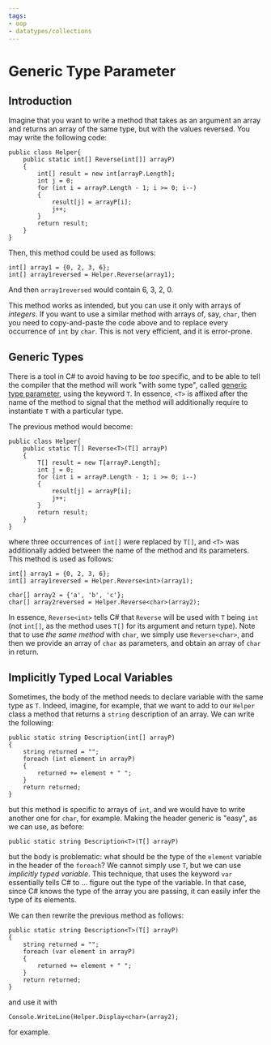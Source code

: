 ```yaml
---
tags:
- oop
- datatypes/collections
---
```


# Generic Type Parameter

## Introduction

Imagine that you want to write a method that takes as an argument an array and returns an array of the same type, but with the values reversed.
You may write the following code:

```
public class Helper{
    public static int[] Reverse(int[]] arrayP)
    {
        int[] result = new int[arrayP.Length];
        int j = 0;
        for (int i = arrayP.Length - 1; i >= 0; i--)
        {
            result[j] = arrayP[i];
            j++;
        }
        return result;
    }
}
```

Then, this method could be used as follows:

```
int[] array1 = {0, 2, 3, 6};
int[] array1reversed = Helper.Reverse(array1);
```

And then `array1reversed` would contain 6, 3, 2, 0.

This method works as intended, but you can use it only with arrays of *integers*. 
If you want to use a similar method with arrays of, say, `char`, then you need to copy-and-paste the code above and to replace every occurrence of `int` by `char`.
This is not very efficient, and it is error-prone.

## Generic Types

There is a tool in C# to avoid having to be *too* specific, and to be able to tell the compiler that the method will work "with some type", called [generic type parameter](https://learn.microsoft.com/en-us/dotnet/csharp/programming-guide/generics/generic-type-parameters), using the keyword `T`.
In essence, `<T>` is affixed after the name of the method to signal that the method will additionally require to instantiate `T` with a particular type.

The previous method would become:

```
public class Helper{
    public static T[] Reverse<T>(T[] arrayP)
    {
        T[] result = new T[arrayP.Length];
        int j = 0;
        for (int i = arrayP.Length - 1; i >= 0; i--)
        {
            result[j] = arrayP[i];
            j++;
        }
        return result;
    }
}
```

where three occurrences of `int[]` were replaced by `T[]`, and `<T>` was additionally added between the name of the method and its parameters. This method is used as follows:

```
int[] array1 = {0, 2, 3, 6};
int[] array1reversed = Helper.Reverse<int>(array1);

char[] array2 = {'a', 'b', 'c'};
char[] array2reversed = Helper.Reverse<char>(array2);
```

In essence, `Reverse<int>` tells C# that `Reverse` will be used with `T` being `int` (not `int[]`, as the method uses `T[]` for its argument and return type).
Note that to use *the same method* with `char`, we simply use `Reverse<char>`, and then we provide an array of `char` as parameters, and obtain an array of `char` in return.

## Implicitly Typed Local Variables

Sometimes, the body of the method needs to declare variable with the same type as `T`.
Indeed, imagine, for example, that we want to add to our `Helper` class a method that returns a `string` description of an array. 
We can write the following:

```
public static string Description(int[] arrayP)
{
    string returned = "";
    foreach (int element in arrayP)
    {
        returned += element + " ";
    }
    return returned;
}
```

but this method is specific to arrays of `int`, and we would have to write another one for `char`, for example.
Making the header generic is "easy", as we can use, as before:

```
public static string Description<T>(T[] arrayP)
```

but the body is problematic: what should be the type of the `element` variable in the header of the `foreach`? We cannot simply use `T`, but we can use *implicitly typed variable*.
This technique, that uses the keyword `var` essentially tells C# to … figure out the type of the variable.
In that case, since C# knows the type of the array you are passing, it can easily infer the type of its elements.

We can then rewrite the previous method as follows:

```
public static string Description<T>(T[] arrayP)
{
    string returned = "";
    foreach (var element in arrayP)
    {
        returned += element + " ";
    }
    return returned;
}
```

and use it with

```
Console.WriteLine(Helper.Display<char>(array2);
```

for example.
